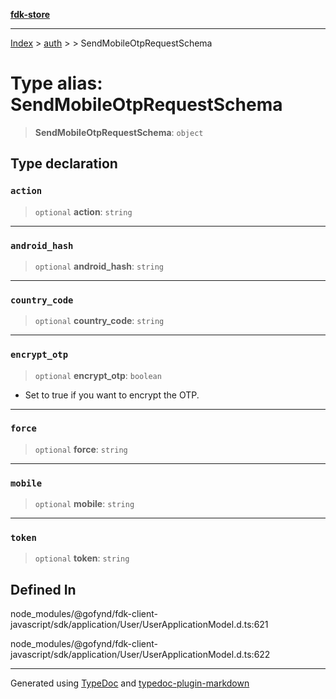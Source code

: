 [**fdk-store**](../../../README.md)
***

[Index](../../../API.md) > [auth](../../README.md) > [<internal>](../README.md) > SendMobileOtpRequestSchema

# Type alias: SendMobileOtpRequestSchema

> **SendMobileOtpRequestSchema**: `object`

## Type declaration

### `action`

> `optional` **action**: `string`

***

### `android_hash`

> `optional` **android\_hash**: `string`

***

### `country_code`

> `optional` **country\_code**: `string`

***

### `encrypt_otp`

> `optional` **encrypt\_otp**: `boolean`

- Set to true if you want to encrypt the OTP.

***

### `force`

> `optional` **force**: `string`

***

### `mobile`

> `optional` **mobile**: `string`

***

### `token`

> `optional` **token**: `string`

## Defined In

node\_modules/@gofynd/fdk-client-javascript/sdk/application/User/UserApplicationModel.d.ts:621

node\_modules/@gofynd/fdk-client-javascript/sdk/application/User/UserApplicationModel.d.ts:622

***
Generated using [TypeDoc](https://typedoc.org/) and [typedoc-plugin-markdown](https://www.npmjs.com/package/typedoc-plugin-markdown)
